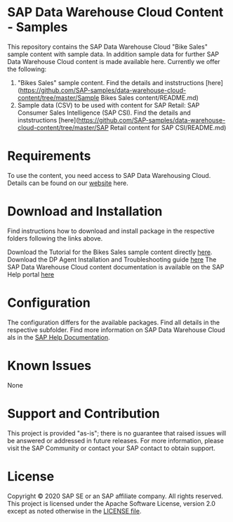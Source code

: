 # SAP Data Warehouse Cloud Content - Samples
This repository contains the SAP Data Warehouse Cloud "Bike Sales" sample content with sample data. In addition sample data for further SAP Data Warehouse Cloud content is made available here.
Currently we offer the following:
1. "Bikes Sales" sample content. Find the details and inststructions [here](https://github.com/SAP-samples/data-warehouse-cloud-content/tree/master/Sample Bikes Sales content/README.md)
2. Sample data (CSV) to be used with content for SAP Retail: SAP Consumer Sales Intelligence (SAP CSI). Find the details and inststructions [here](https://github.com/SAP-samples/data-warehouse-cloud-content/tree/master/SAP Retail content for SAP CSI/README.md)

# Requirements
To use the content, you need access to SAP Data Warehousing Cloud. Details can be found on our [website](https://www.sapdatawarehouse.cloud) here.

# Download and Installation
Find instructions how to download and install package in the respective folders following the links above.

Download the Tutorial for the Bikes Sales sample content directly [here](https://github.com/SAP-samples/data-warehouse-cloud-content/blob/master/SAP%20Data%20Warehouse%20Cloud%20Content%20-%20Tutorial.pdf).  
Download the DP Agent Installation and Troubleshooting guide [here](https://github.com/SAP-samples/data-warehouse-cloud-content/blob/master/SAP%20Data%20Warehouse%20Cloud%20-%20DP%20Agent%20Installation%20V2.pdf)
The SAP Data Warehouse Cloud content documentation is available on the SAP Help portal [here](https://help.sap.com/doc/4b618244ad5f4fbb8423d08996f8b891/cloud/en-US/SAP_Data_Warehouse_Cloud_Content.pdf)

# Configuration
The configuration differs for the available packages. Find all details in the respective subfolder. Find more information on SAP Data Warehouse Cloud als in the [SAP Help Documentation](https://help.sap.com/viewer/product/SAP_DATA_WAREHOUSE_CLOUD/).
# Known Issues
None
# Support and Contribution
This project is provided "as-is"; there is no guarantee that raised issues will be answered or addressed in future releases.
For more information, please visit the SAP Community or contact your SAP contact to obtain support.

# License
Copyright © 2020 SAP SE or an SAP affiliate company. All rights reserved. This project is licensed under the Apache Software License, version 2.0 except as noted otherwise in the [LICENSE file](/LICENSE).
